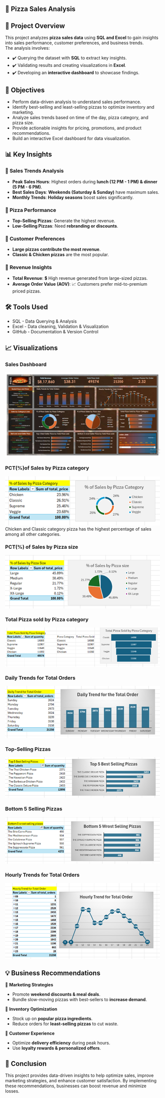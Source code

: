 ## 🍕 Pizza Sales Analysis

## 📌 Project Overview
This project analyzes **pizza sales data** using **SQL and Excel** to gain insights into sales performance, customer preferences, and business trends.  
The analysis involves:  
 - ✔️ Querying the dataset with **SQL** to extract key insights.  
 - ✔️ Validating results and creating visualizations in **Excel**.  
 - ✔️ Developing an **interactive dashboard** to showcase findings.  


## 🎯 Objectives
  - Perform data-driven analysis to understand sales performance.
  - Identify best-selling and least-selling pizzas to optimize inventory and marketing.
  - Analyze sales trends based on time of the day, pizza category, and pizza size.
  - Provide actionable insights for pricing, promotions, and product recommendations.
  - Build an interactive Excel dashboard for data visualization.

## 📊 Key Insights

### 🔹 **Sales Trends Analysis**
   - **Peak Sales Hours**: Highest orders during **lunch (12 PM - 1 PM) & dinner (5 PM - 6 PM)**.  
   - **Best Sales Days**: **Weekends (Saturday & Sunday)** have maximum sales.  
   - **Monthly Trends**: **Holiday seasons** boost sales significantly.  

### 🔹 **Pizza Performance**
   - **Top-Selling Pizzas**: Generate the highest revenue.  
   - **Low-Selling Pizzas**: Need **rebranding or discounts**.  

### 🔹 **Customer Preferences**
   - **Large pizzas contribute the most revenue**.  
   - **Classic & Chicken pizzas** are the most popular.  

### 🔹 **Revenue Insights**
   - **Total Revenue**: 💲 High revenue generated from large-sized pizzas.  
   - **Average Order Value (AOV)**: 📈 Customers prefer mid-to-premium priced pizzas.


## 🛠 Tools Used
 - SQL - Data Querying & Analysis
 - Excel - Data cleaning, Validation & Visualization
 - GitHub - Documentation & Version Control

## 📈 Visualizations

### **Sales Dashboard**
![Pizza Sales Dashboard](Dashboard/Sales_dashboard.jpg)

### **PCT(%)of Sales by Pizza category**
![PCT(%) of Sales by Pizza category](Dashboard/PCT_of_Sales_by_pizza_category.png)
Chicken and Classic category pizza has the highest percentage of sales among all other categories.

### **PCT(%) of Sales by Pizza size**
![PCT(%) of Sales by Pizza size](Dashboard/PCT_of_Sales_by_Pizza_Size.png)

### **Total Pizza sold by Pizza category**
![Total Pizza Sold by Pizza category](Dashboard/Total_Pizza_Sold_by_Pizza_Category.png)

### **Daily Trends for Total Orders**
![Daily Trends for total Orders](Dashboard/Daily_Trend_for_total_orders.png)

### **Top-Selling Pizzas**
![Best 5 Selling Pizzas](Dashboard/Top_Selling_Pizza.png)

### **Bottom 5 Selling Pizzas**
![Bottom 5 Selling Pizzas](Dashboard/Bottom_5_wrost_selling_pizzas.png)


### **Hourly Trends for Total Orders**
![Hourly Trends for total Orders](Dashboard/Hourly_Trend_for_total_orders.png)


## 💡 Business Recommendations
🔹 **Marketing Strategies**
   - Promote **weekend discounts & meal deals**.  
   - Bundle slow-moving pizzas with best-sellers to **increase demand**.  

🔹 **Inventory Optimization**
   - Stock up on **popular pizza ingredients**.  
   - Reduce orders for **least-selling pizzas** to cut waste.  

🔹 **Customer Experience**
   - Optimize **delivery efficiency** during peak hours.  
   - Use **loyalty rewards & personalized offers**.  

## 📌 Conclusion
This project provides data-driven insights to help optimize sales, improve marketing strategies, and enhance customer satisfaction.
By implementing these recommendations, businesses can boost revenue and minimize losses.







